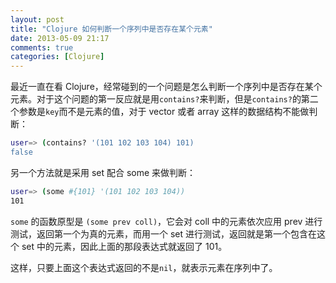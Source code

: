 ```yaml
---
layout: post
title: "Clojure 如何判断一个序列中是否存在某个元素"
date: 2013-05-09 21:17
comments: true
categories: [Clojure]
---
```


最近一直在看 Clojure，经常碰到的一个问题是怎么判断一个序列中是否存在某个元素。对于这个问题的第一反应就是用`contains?`来判断，但是`contains?`的第二个参数是`key`而不是元素的值，对于 vector 或者 array 这样的数据结构不能做判断：

```bash
user=> (contains? '(101 102 103 104) 101)
false
```

另一个方法就是采用 set 配合 some 来做判断：

```bash
user=> (some #{101} '(101 102 103 104))
101
```

`some` 的函数原型是 `(some prev coll)`，它会对 coll 中的元素依次应用 prev 进行测试，返回第一个为真的元素，而用一个 set 进行测试，返回就是第一个包含在这个 set 中的元素，因此上面的那段表达式就返回了 101。

这样，只要上面这个表达式返回的不是`nil`，就表示元素在序列中了。